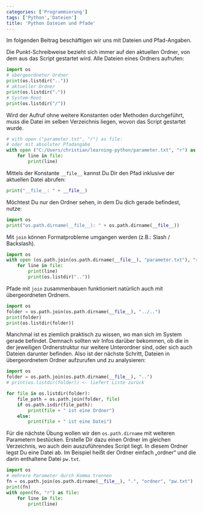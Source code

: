 ```yaml
---
categories: ['Programmierung']
tags: ['Python','Dateien']
title: 'Python Dateien und Pfade'
---
```


Im folgenden Beitrag beschäftigen wir uns mit Dateien und Pfad-Angaben.

Die Punkt-Schreibweise bezieht sich immer auf den aktuellen Ordner, von dem aus das Script gestartet wird. Alle Dateien eines Ordners aufrufen:

```python
import os
# übergeordneter Ordner
print(os.listdir(".."))
# aktueller Ordner
print(os.listdir("."))
# System-Root
print(os.listdir("/"))
```

Wird der Aufruf ohne weitere Konstanten oder Methoden durchgeführt, muss die Datei im selben Verzeichnis liegen, wovon das Script gestartet wurde.

```python
# with open ("parameter.txt", "r") as file:
# oder mit absoluter Pfadangabe
with open ("C:/Users/christian/learning-python/parameter.txt", "r") as file:
    for line in file:
        print(line)
```

Mittels der Konstante `__file__` kannst Du Dir den Pfad inklusive der aktuellen Datei abrufen:

```python
print("__file__: " + __file__)
```

Möchtest Du nur den Ordner sehen, in dem Du dich gerade befindest, nutze:

```python
import os
print("os.path.dirname(__file__): " + os.path.dirname(__file__))
```

Mit `join` können Formatprobleme umgangen werden (z.B.: Slash / Backslash).

```python
import os
with open (os.path.join(os.path.dirname(__file__), "parameter.txt"), "r") as file:
    for line in file:
        print(line)
        print(os.listdir(".."))
```

Pfade mit `join` zusammenbauen funktioniert natürlich auch mit übergeordneten Ordnern.

```python
import os
folder = os.path.join(os.path.dirname(__file__), "../..")
print(folder)
print(os.listdir(folder))
```

Manchmal ist es ziemlich praktisch zu wissen, wo man sich im System gerade befindet. Demnach sollten wir Infos darüber bekommen, ob die in der jeweiligen Ordnerstruktur nur weitere Unterordner sind, oder sich auch Dateien darunter befinden. Also ist der nächste Schritt, Dateien in übergeordnetem Ordner aufzurufen und zu analysieren:

```python
import os 
folder = os.path.join(os.path.dirname(__file__), "..")
# print(os.listdir(folder)) <- liefert Liste zurück

for file in os.listdir(folder):
    file_path = os.path.join(folder, file)
    if os.path.isdir(file_path):
        print(file + " ist eine Ordner")
    else:
        print(file + " ist eine Datei")
```

Für die nächste Übung wollen wir den `os.path.dirname` mit weiteren Parametern bestücken. Erstelle Dir dazu einen Ordner im gleichen Verzeichnis, wo auch dein auszuführendes Script liegt. In diesem Ordner legst Du eine Datei ab. Im Beispiel heißt der Ordner einfach „ordner“ und die darin enthaltene Datei `pw.txt`.

```python
import os
# mehrere Parameter durch Komma trennen
fn = os.path.join(os.path.dirname(__file__), ".", "ordner", "pw.txt")
print(fn)
with open(fn, "r") as file:
    for line in file:
        print(line)
```
